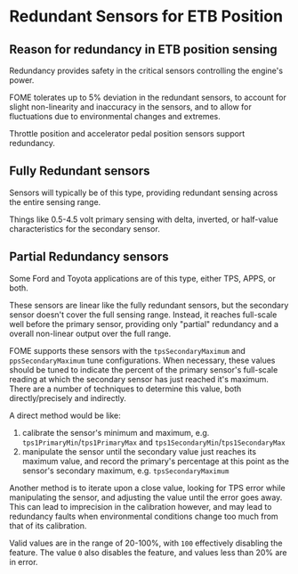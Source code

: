 # Redundant Sensors for ETB Position

## Reason for redundancy in ETB position sensing

Redundancy provides safety in the critical sensors controlling the engine's power.

FOME tolerates up to 5% deviation in the redundant sensors, to account for slight non-linearity and inaccuracy in the sensors, and to allow for fluctuations due to environmental changes and extremes.

Throttle position and accelerator pedal position sensors support redundancy.

## Fully Redundant sensors

Sensors will typically be of this type, providing redundant sensing across the entire sensing range.

Things like 0.5-4.5 volt primary sensing with delta, inverted, or half-value characteristics for the secondary sensor.

## Partial Redundancy sensors

Some Ford and Toyota applications are of this type, either TPS, APPS, or both.

These sensors are linear like the fully redundant sensors, but the secondary sensor doesn't cover the full sensing range.  Instead, it reaches full-scale well before the primary sensor, providing only "partial" redundancy and a overall non-linear output over the full range.

FOME supports these sensors with the `tpsSecondaryMaximum` and `ppsSecondaryMaximum` tune configurations.  When necessary, these values should be tuned to indicate the percent of the primary sensor's full-scale reading at which the secondary sensor has just reached it's maximum.  There are a number of techniques to determine this value, both directly/precisely and indirectly.

A direct method would be like:

1. calibrate the sensor's minimum and maximum, e.g. `tps1PrimaryMin`/`tps1PrimaryMax` and `tps1SecondaryMin`/`tps1SecondaryMax`
2. manipulate the sensor until the secondary value just reaches its maximum value, and record the primary's percentage at this point as the sensor's secondary maximum, e.g. `tpsSecondaryMaximum`

Another method is to iterate upon a close value, looking for TPS error while manipulating the sensor, and adjusting the value until the error goes away. This can lead to imprecision in the calibration however, and may lead to redundancy faults when environmental conditions change too much from that of its calibration.

Valid values are in the range of 20-100%, with `100` effectively disabling the feature. The value `0` also disables the feature, and values less than 20% are in error.

